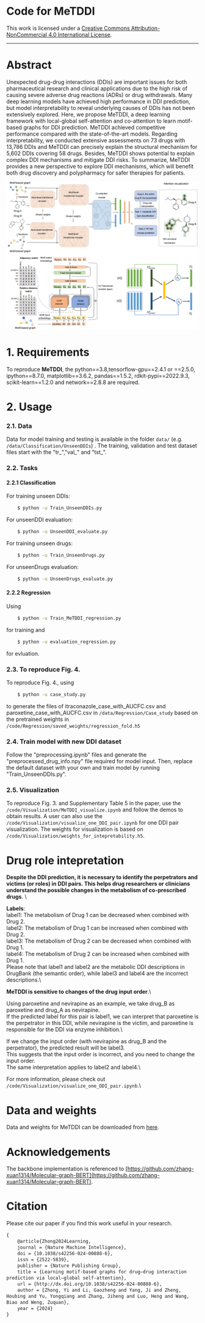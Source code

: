 # Code for MeTDDI


This work is licensed under a
[Creative Commons Attribution-NonCommercial 4.0 International License][cc-by-nc].

[cc-by-nc]: http://creativecommons.org/licenses/by-nc/4.0/

-----------------------------------------------------------------
# Abstract

Unexpected drug-drug interactions (DDIs) are important issues for both pharmaceutical research and clinical
applications due to the high risk of causing severe adverse drug reactions (ADRs) or drug withdrawals. Many
deep learning models have achieved high performance in DDI prediction, but model interpretability to reveal
underlying causes of DDIs has not been extensively explored. Here, we propose MeTDDI, a deep learning
framework with local-global self-attention and co-attention to learn motif-based graphs for DDI prediction.
MeTDDI achieved competitive performance compared with the state-of-the-art models. Regarding
interpretability, we conducted extensive assessments on 73 drugs with 13,786 DDIs and MeTDDI can
precisely explain the structural mechanism for 5,602 DDIs covering 58 drugs. Besides, MeTDDI shows
potential to explain complex DDI mechanisms and mitigate DDI risks. To summarize, MeTDDI provides a
new perspective to explore DDI mechanisms, which will benefit both drug discovery and polypharmacy for
safer therapies for patients.

![Overview of MeTDDI workflow](MeTDDI_workflow.png)

# 1. Requirements

To reproduce **MeTDDI**, the python==3.8,tensorflow-gpu==2.4.1 or ==2.5.0, ipython==8.7.0, matplotlib==3.6.2, pandas==1.5.2, rdkit-pypi==2022.9.3, scikit-learn==1.2.0 and network==2.8.8 are required.

# 2. Usage

### 2.1. Data

Data for model training and testing is available in the folder ``data/`` (e.g. ``/data/Classification/UnseenDDIs``) . The training, validation and test dataset files start with the "tr_","val_" and "tst_".


### 2.2. Tasks 
#### 2.2.1 Classification
For training unseen DDIs:
```sh
    $ python -u Train_UnseenDDIs.py
```

For unseenDDI evaluation:
```sh
    $ python -u UnseenDDI_evaluate.py
```
For training unseen drugs:

```sh
    $ python -u Train_UnseenDrugs.py
```

For unseenDrugs evaluation:
```sh
    $ python -u UnseenDrugs_evaluate.py
```

#### 2.2.2 Regression
Using 
```sh
    $ python -u Train_MeTDDI_regression.py
```

for training and 
```sh
    $ python -u evaluation_regression.py
```

for evluation.

### 2.3. To reproduce Fig. 4.
To reproduce Fig. 4., using 
```sh
    $ python -u case_study.py
```
to generate the files of itraconazole_case_with_AUCFC.csv and paroxetine_case_with_AUCFC.csv in ``/data/Regression/Case_study`` based on the pretrained weights in ``/code/Regression/saved_weights/regression_fold.h5``

### 2.4. Train model with new DDI dataset
Follow the "preprocessing.ipynb" files and generate the "preprocessed_drug_info.npy" file required for model input. Then, replace the default dataset with your own and train model by running "Train_UnseenDDIs.py".

### 2.5. Visualization
To reproduce Fig. 3. and Supplementary Table 5 in the paper, use the ``/code/Visualization/MeTDDI_visualize.ipynb`` and follow the demos to obtain results. A user can also use the ``/code/Visualization/visualize_one_DDI_pair.ipynb`` for one DDI pair visualization. The weights for visualization is based on ``/code/Visualization/weights_for_intepretability.h5``.

# Drug role intepretation 
**Despite the DDI prediction, it is necessary to identify the perpetrators and victims (or roles) in DDI pairs. This helps drug researchers or clinicians understand the possible changes in the metabolism of co-prescribed drugs**. \

**Labels**:\
label1: The metabolism of Drug 1 can be decreased when combined with Drug 2.\
label2: The metabolism of Drug 1 can be increased when combined with Drug 2.\
label3: The metabolism of Drug 2 can be decreased when combined with Drug 1.\
label4: The metabolism of Drug 2 can be increased when combined with Drug 1.\
Please note that label1 and label2 are the metabolic DDI descriptions in DrugBank (the semantic order), 
while label3 and label4 are the incorrect descriptions.\

**MeTDDI is sensitive to changes of the drug input order**.\

Using paroxetine and nevirapine as an example, we take drug_B as paroxetine and drug_A as nevirapine. \
If the predicted label for this pair is label1, we can interpret that paroxetine is the perpetrator in this DDI, 
while nevirapine is the victim, and paroxetine is responsible for the DDI via enzyme inhibition.\

If we change the input order (with nevirapine as drug_B and the perpetrator), the predicted result will be label3. \
This suggests that the input order is incorrect, and you need to change the input order. \
The same interpretation applies to label2 and label4.\

For more information, please check out ``/code/Visualization/visualize_one_DDI_pair.ipynb``.\

# Data and weights
Data and weights for MeTDDI can be downloaded from [here](http://www.wengzq-lab.cn/ddi/MeTDDI_downloads.php).

# Acknowledgements

The backbone implementation is referenced to [https://github.com/zhang-xuan1314/Molecular-graph-BERT](https://github.com/zhang-xuan1314/Molecular-graph-BERT).

# Citation
Please cite our paper if you find this work useful in your research.
```
{
    @article{Zhong2024Learning,
	journal = {Nature Machine Intelligence},
	doi = {10.1038/s42256-024-00888-6},
	issn = {2522-5839},
	publisher = {Nature Publishing Group},
	title = {Learning motif-based graphs for drug–drug interaction prediction via local–global self-attention},
	url = {http://dx.doi.org/10.1038/s42256-024-00888-6},
	author = {Zhong, Yi and Li, Gaozheng and Yang, Ji and Zheng, Houbing and Yu, Yongqiang and Zhang, Jiheng and Luo, Heng and Wang, Biao and Weng, Zuquan},
	year = {2024}
}
```
